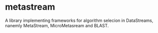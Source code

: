 # metastream
A library implementing frameworks for algorithm selecion in DataStreams, nanemly MetaStream, MicroMetasream and BLAST.

